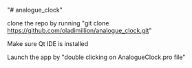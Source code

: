 "# analogue_clock" 

clone the repo by running "git clone https://github.com/oladimillion/analogue_clock.git"

Make sure Qt IDE is installed

Launch the app by "double clicking on AnalogueClock.pro file"
